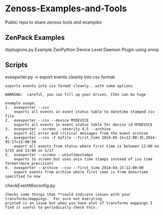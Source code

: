 Zenoss-Examples-and-Tools
=========================

Public repo to share zenoss tools and examples

ZenPack Examples
----------------

dsplugions.py Example ZenPython Device Level Daemon Plugin using snmp


Scripts
-------

evexporter.py -> export events cleanly into csv format:
    
    exports events into csv format cleanly...with some options
    
    WARNING:  careful, you can fill up your drives, CSVs can be huge
    
    example usage:
    1.  evexporter --csv
        exports all events in event status table to datetime stamped csv file
    2.  evexporter --csv --device MYDEVICE
        exports all events in event status table for device id MYDEVICE
    3.  evexporter --screen --severity 4,5 --archive
        export all error and critical messages from the event archive
    4.  evexporter --csv -f myfile --first_time 2014-05-15=12:00:35,2014-05-17=13:00:50
        export all events from status where first time is between 12:00 on 5/15 and 13:00 on 5/17
    5.  evexporter --screen --unixtimestamps
        exports to screen but uses unix time stamps instead of iso time format(more precision)
    6.  evexporter --archive --csv --first_time 2014-04-15:12:00:00
        export events from archive where first seen is from date/time specified to now
        
checkEventMisconfig.py

    Checks some things that **could indicate issues with your transforms/mappings.  For sure not everyting
    printed is an issue but when you have alot of transforms mappings I find it useful to periodically check this.
    

